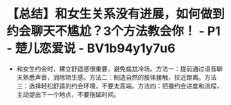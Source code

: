# 【总结】和女生关系没有进展，如何做到约会聊天不尴尬？3个方法教会你！ - P1 - 楚儿恋爱说 - BV1b94y1y7u6

-   和女生约会时，建立舒适感很重要，避免尴尬冷场。方法一：提前通过语音聊天熟悉声音，消除陌生感。方法二：制造自然的肢体接触，拉近距离。方法三：选择轻松舒适的约会环境，不要太高端。方法四：把握约会进度和流程，主动提出下一个地点，不要拖延时间。